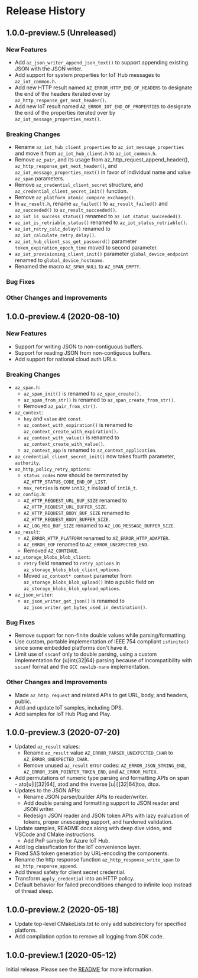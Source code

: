 # Release History

## 1.0.0-preview.5 (Unreleased)

### New Features

- Add `az_json_writer_append_json_text()` to support appending existing JSON with the JSON writer.
- Add support for system properties for IoT Hub messages to `az_iot_common.h`.
- Add new HTTP result named `AZ_ERROR_HTTP_END_OF_HEADERS` to designate the end of the headers iterated over by `az_http_response_get_next_header()`.
- Add new IoT result named `AZ_ERROR_IOT_END_OF_PROPERTIES` to designate the end of the properties iterated over by `az_iot_message_properties_next()`.

### Breaking Changes

- Rename `az_iot_hub_client_properties` to `az_iot_message_properties` and move it from `az_iot_hub_client.h` to `az_iot_common.h`.
- Remove `az_pair`, and its usage from az_http_request_append_header(), `az_http_response_get_next_header()`, and `az_iot_message_properties_next()` in favor of individual name and value `az_span` parameters.
- Remove `az_credential_client_secret` structure, and `az_credential_client_secret_init()` function.
- Remove `az_platform_atomic_compare_exchange()`.
- In `az_result.h`, rename `az_failed()` to `az_result_failed()` and `az_succeeded()` to `az_result_succeeded()`.
- `az_iot_is_success_status()` renamed to `az_iot_status_succeeded()`.
- `az_iot_is_retriable_status()` renamed to `az_iot_status_retriable()`.
- `az_iot_retry_calc_delay()` renamed to `az_iot_calculate_retry_delay()`.
- `az_iot_hub_client_sas_get_password()` parameter `token_expiration_epoch_time` moved to second parameter.
- `az_iot_provisioning_client_init()` parameter `global_device_endpoint` renamed to `global_device_hostname`.
- Renamed the macro `AZ_SPAN_NULL` to `AZ_SPAN_EMPTY`.

### Bug Fixes

### Other Changes and Improvements

## 1.0.0-preview.4 (2020-08-10)

### New Features

- Support for writing JSON to non-contiguous buffers.
- Support for reading JSON from non-contiguous buffers.
- Add support for national cloud auth URLs.

### Breaking Changes

- `az_span.h`:
  - `az_span_init()` is renamed to `az_span_create()`.
  - `az_span_from_str()` is renamed to `az_span_create_from_str()`.
  - Removed `az_pair_from_str()`.
- `az_context`:
  - `key` and `value` are `const`.
  - `az_context_with_expiration()` is renamed to `az_context_create_with_expiration()`.
  - `az_context_with_value()` is renamed to `az_context_create_with_value()`.
  - `az_context_app` is renamed to `az_context_application`.
- `az_credential_client_secret_init()` now takes fourth parameter, `authority`.
- `az_http_policy_retry_options`:
  - `status_codes` now should be terminated by `AZ_HTTP_STATUS_CODE_END_OF_LIST`.
  - `max_retries` is now `int32_t` instead of `int16_t`.
- `az_config.h`:
  - `AZ_HTTP_REQUEST_URL_BUF_SIZE` renamed to `AZ_HTTP_REQUEST_URL_BUFFER_SIZE`.
  - `AZ_HTTP_REQUEST_BODY_BUF_SIZE` renamed to `AZ_HTTP_REQUEST_BODY_BUFFER_SIZE`.
  - `AZ_LOG_MSG_BUF_SIZE` renamed to `AZ_LOG_MESSAGE_BUFFER_SIZE`.
- `az_result`:
  - `AZ_ERROR_HTTP_PLATFORM` renamed to `AZ_ERROR_HTTP_ADAPTER`.
  - `AZ_ERROR_EOF` renamed to `AZ_ERROR_UNEXPECTED_END`.
  - Removed `AZ_CONTINUE`.
- `az_storage_blobs_blob_client`:
  - `retry` field renamed to `retry_options` in `az_storage_blobs_blob_client_options`.
  - Moved `az_context* context` parameter from `az_storage_blobs_blob_upload()` into a public field on `az_storage_blobs_blob_upload_options`.
- `az_json_writer`:
  - `az_json_writer_get_json()` is renamed to `az_json_writer_get_bytes_used_in_destination()`.

### Bug Fixes

- Remove support for non-finite double values while parsing/formatting.
- Use custom, portable implementation of IEEE 754 compliant `isfinite()` since some embedded platforms don't have it.
- Limit use of `sscanf` only to double parsing, using a custom implementation for {u}int{32|64} parsing because of incompatibility with `sscanf` format and the `GCC newlib-nano` implementation.

### Other Changes and Improvements

- Made `az_http_request` and related APIs to get URL, body, and headers, public.
- Add and update IoT samples, including DPS.
- Add samples for IoT Hub Plug and Play.

## 1.0.0-preview.3 (2020-07-20)

- Updated `az_result` values:
  - Rename `az_result` value `AZ_ERROR_PARSER_UNEXPECTED_CHAR` to `AZ_ERROR_UNEXPECTED_CHAR`.
  - Remove unused `az_result` error codes: `AZ_ERROR_JSON_STRING_END`, `AZ_ERROR_JSON_POINTER_TOKEN_END`, and `AZ_ERROR_MUTEX`.
- Add permutations of numeric type parsing and formatting APIs on span - ato[u|i][32|64], atod and the inverse [u|i][32|64]toa, dtoa.
- Updates to the JSON APIs:
  - Rename JSON parser/builder APIs to reader/writer.
  - Add double parsing and formatting support to JSON reader and JSON writer.
  - Redesign JSON reader and JSON token APIs with lazy evaluation of tokens, proper unescaping support, and hardened validation.
- Update samples, README docs along with deep dive video, and VSCode and CMake instructions.
  - Add PnP sample for Azure IoT Hub.
- Add log classification for the IoT convenience layer.
- Fixed SAS token generation by URL-encoding the components.
- Rename the http response function `az_http_response_write_span` to `az_http_response_append`.
- Add thread safety for client secret credential.
- Transform `apply_credential` into an HTTP policy.
- Default behavior for failed preconditions changed to infinite loop instead of thread sleep.

## 1.0.0-preview.2 (2020-05-18)

- Update top-level CMakeLists.txt to only add subdirectory for specified platform.
- Add compilation option to remove all logging from SDK code.

## 1.0.0-preview.1 (2020-05-12)

Initial release. Please see the [README](https://github.com/Azure/azure-sdk-for-c/blob/master/README.md) for more information.
